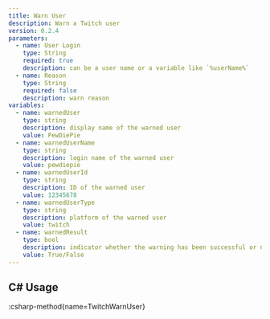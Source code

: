 ```yaml
---
title: Warn User
description: Warn a Twitch user
version: 0.2.4
parameters:
  - name: User Login
    type: String
    required: true
    description: can be a user name or a variable like `%userName%`
  - name: Reason
    type: String
    required: false
    description: warn reason
variables:
  - name: warnedUser
    type: string
    description: display name of the warned user
    value: PewDiePie
  - name: warnedUserName
    type: string
    description: login name of the warned user
    value: pewdiepie
  - name: warnedUserId
    type: string
    description: ID of the warned user
    value: 12345678
  - name: warnedUserType
    type: string
    description: platform of the warned user
    value: twitch
  - name: warnedResult
    type: bool
    description: indicator whether the warning has been successful or not
    value: True/False
---
```


## C# Usage
:csharp-method{name=TwitchWarnUser}
